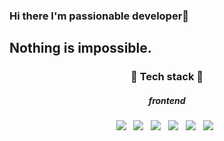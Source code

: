 ### Hi there I'm passionable developer👋
## Nothing is impossible.

<h3 align="center">🌳 Tech stack 🌳</h3>
<h5 align="center">frontend</h5>
<p align="center">
  <img src="https://img.shields.io/badge/React-#61DAFB?style=flat-square&logo=React&logoColor=white"/></a> &nbsp
  <img src="https://img.shields.io/badge/CSS3-#1572B6?style=flat-square&logo=CSS3&logoColor=white"/></a> &nbsp
  <img src="https://img.shields.io/badge/Sass-#CC6699?style=flat-square&logo=Sass&logoColor=white"/></a> &nbsp
  <img src="https://img.shields.io/badge/styled-components-#DB7093?style=flat-square&logo=styled-components&logoColor=white"/></a> &nbsp
  <img src="https://img.shields.io/badge/JavaScript-F7DF1E?style=flat-square&logo=JavaScript&logoColor=white"/></a> &nbsp
  <img src="https://img.shields.io/badge/TypeScript-#3178C6?style=flat-square&logo=TypeScript&logoColor=white"/></a> &nbsp
</p>

<!--
**sjh50200/sjh50200** is a ✨ _special_ ✨ repository because its `README.md` (this file) appears on your GitHub profile.
Skills
<img src="https://img.shields.io/badge/JavaScript-F7DF1E?style=flat-square&logo=JavaScript&logoColor=white"/></a> &nbsp

Here are some ideas to get you started:

- 🔭 I’m currently working on ...
- 🌱 I’m currently learning ...
- 👯 I’m looking to collaborate on ...
- 🤔 I’m looking for help with ...
- 💬 Ask me about ...
- 📫 How to reach me: ...
- 😄 Pronouns: ...
- ⚡ Fun fact: ...
-->
